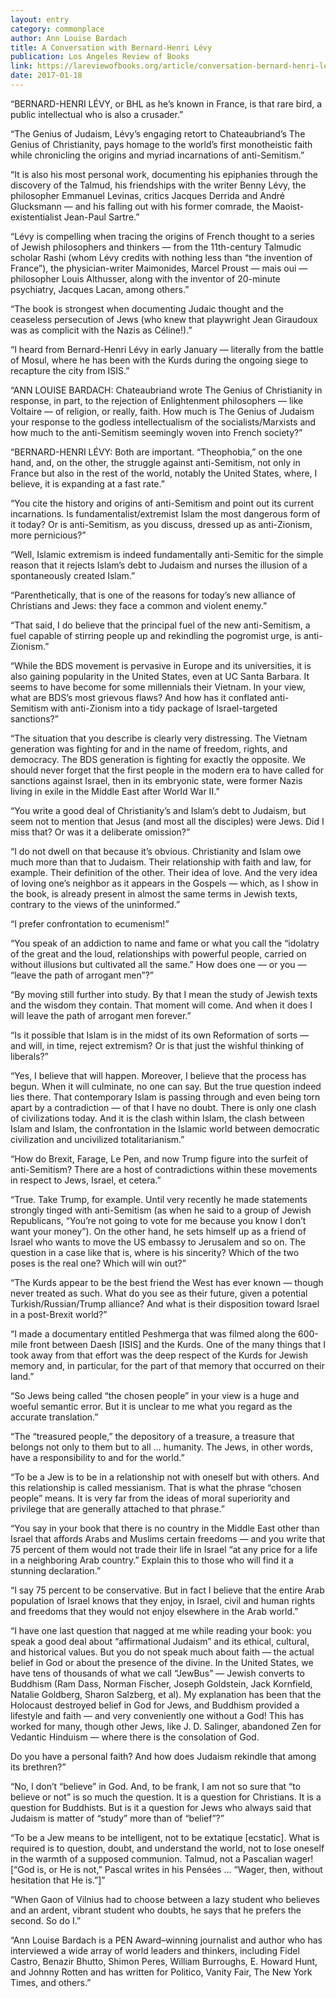 ```yaml
---
layout: entry
category: commonplace
author: Ann Louise Bardach
title: A Conversation with Bernard-Henri Lévy
publication: Los Angeles Review of Books
link: https://lareviewofbooks.org/article/conversation-bernard-henri-levy/
date: 2017-01-18
---
```


“BERNARD-HENRI LÉVY, or BHL as he’s known in France, is that rare bird, a public intellectual who is also a crusader.”

“The Genius of Judaism, Lévy’s engaging retort to Chateaubriand’s The Genius of Christianity, pays homage to the world’s first monotheistic faith while chronicling the origins and myriad incarnations of anti-Semitism.”

“It is also his most personal work, documenting his epiphanies through the discovery of the Talmud, his friendships with the writer Benny Lévy, the philosopher Emmanuel Levinas, critics Jacques Derrida and André Glucksmann — and his falling out with his former comrade, the Maoist-existentialist Jean-Paul Sartre.”

“Lévy is compelling when tracing the origins of French thought to a series of Jewish philosophers and thinkers — from the 11th-century Talmudic scholar Rashi (whom Lévy credits with nothing less than “the invention of France”), the physician-writer Maimonides, Marcel Proust — mais oui — philosopher Louis Althusser, along with the inventor of 20-minute psychiatry, Jacques Lacan, among others.”

“The book is strongest when documenting Judaic thought and the ceaseless persecution of Jews (who knew that playwright Jean Giraudoux was as complicit with the Nazis as Céline!).”

“I heard from Bernard-Henri Lévy in early January — literally from the battle of Mosul, where he has been with the Kurds during the ongoing siege to recapture the city from ISIS.”

“ANN LOUISE BARDACH: Chateaubriand wrote The Genius of Christianity in response, in part, to the rejection of Enlightenment philosophers — like Voltaire — of religion, or really, faith. How much is The Genius of Judaism your response to the godless intellectualism of the socialists/Marxists and how much to the anti-Semitism seemingly woven into French society?”

“BERNARD-HENRI LÉVY: Both are important. “Theophobia,” on the one hand, and, on the other, the struggle against anti-Semitism, not only in France but also in the rest of the world, notably the United States, where, I believe, it is expanding at a fast rate.”

“You cite the history and origins of anti-Semitism and point out its current incarnations. Is fundamentalist/extremist Islam the most dangerous form of it today? Or is anti-Semitism, as you discuss, dressed up as anti-Zionism, more pernicious?”

“Well, Islamic extremism is indeed fundamentally anti-Semitic for the simple reason that it rejects Islam’s debt to Judaism and nurses the illusion of a spontaneously created Islam.”

“Parenthetically, that is one of the reasons for today’s new alliance of Christians and Jews: they face a common and violent enemy.”

“That said, I do believe that the principal fuel of the new anti-Semitism, a fuel capable of stirring people up and rekindling the pogromist urge, is anti-Zionism.”

“While the BDS movement is pervasive in Europe and its universities, it is also gaining popularity in the United States, even at UC Santa Barbara. It seems to have become for some millennials their Vietnam. In your view, what are BDS’s most grievous flaws? And how has it conflated anti-Semitism with anti-Zionism into a tidy package of Israel-targeted sanctions?”

“The situation that you describe is clearly very distressing. The Vietnam generation was fighting for and in the name of freedom, rights, and democracy. The BDS generation is fighting for exactly the opposite. We should never forget that the first people in the modern era to have called for sanctions against Israel, then in its embryonic state, were former Nazis living in exile in the Middle East after World War II.”

“You write a good deal of Christianity’s and Islam’s debt to Judaism, but seem not to mention that Jesus (and most all the disciples) were Jews. Did I miss that? Or was it a deliberate omission?”

“I do not dwell on that because it’s obvious. Christianity and Islam owe much more than that to Judaism. Their relationship with faith and law, for example. Their definition of the other. Their idea of love. And the very idea of loving one’s neighbor as it appears in the Gospels — which, as I show in the book, is already present in almost the same terms in Jewish texts, contrary to the views of the uninformed.”

“I prefer confrontation to ecumenism!”

“You speak of an addiction to name and fame or what you call the “idolatry of the great and the loud, relationships with powerful people, carried on without illusions but cultivated all the same.” How does one — or you — “leave the path of arrogant men”?”

“By moving still further into study. By that I mean the study of Jewish texts and the wisdom they contain. That moment will come. And when it does I will leave the path of arrogant men forever.”

“Is it possible that Islam is in the midst of its own Reformation of sorts — and will, in time, reject extremism? Or is that just the wishful thinking of liberals?”

“Yes, I believe that will happen. Moreover, I believe that the process has begun. When it will culminate, no one can say. But the true question indeed lies there. That contemporary Islam is passing through and even being torn apart by a contradiction — of that I have no doubt. There is only one clash of civilizations today. And it is the clash within Islam, the clash between Islam and Islam, the confrontation in the Islamic world between democratic civilization and uncivilized totalitarianism.”

“How do Brexit, Farage, Le Pen, and now Trump figure into the surfeit of anti-Semitism? There are a host of contradictions within these movements in respect to Jews, Israel, et cetera.”

“True. Take Trump, for example. Until very recently he made statements strongly tinged with anti-Semitism (as when he said to a group of Jewish Republicans, “You’re not going to vote for me because you know I don’t want your money”). On the other hand, he sets himself up as a friend of Israel who wants to move the US embassy to Jerusalem and so on. The question in a case like that is, where is his sincerity? Which of the two poses is the real one? Which will win out?”

“The Kurds appear to be the best friend the West has ever known — though never treated as such. What do you see as their future, given a potential Turkish/Russian/Trump alliance? And what is their disposition toward Israel in a post-Brexit world?”

“I made a documentary entitled Peshmerga that was filmed along the 600-mile front between Daesh [ISIS] and the Kurds. One of the many things that I took away from that effort was the deep respect of the Kurds for Jewish memory and, in particular, for the part of that memory that occurred on their land.”

“So Jews being called “the chosen people” in your view is a huge and woeful semantic error. But it is unclear to me what you regard as the accurate translation.”

“The “treasured people,” the depository of a treasure, a treasure that belongs not only to them but to all … humanity. The Jews, in other words, have a responsibility to and for the world.”

“To be a Jew is to be in a relationship not with oneself but with others. And this relationship is called messianism. That is what the phrase “chosen people” means. It is very far from the ideas of moral superiority and privilege that are generally attached to that phrase.”

“You say in your book that there is no country in the Middle East other than Israel that affords Arabs and Muslims certain freedoms — and you write that 75 percent of them would not trade their life in Israel “at any price for a life in a neighboring Arab country.” Explain this to those who will find it a stunning declaration.”

“I say 75 percent to be conservative. But in fact I believe that the entire Arab population of Israel knows that they enjoy, in Israel, civil and human rights and freedoms that they would not enjoy elsewhere in the Arab world.”

“I have one last question that nagged at me while reading your book: you speak a good deal about “affirmational Judaism” and its ethical, cultural, and historical values. But you do not speak much about faith — the actual belief in God or about the presence of the divine. In the United States, we have tens of thousands of what we call “JewBus” — Jewish converts to Buddhism (Ram Dass, Norman Fischer, Joseph Goldstein, Jack Kornfield, Natalie Goldberg, Sharon Salzberg, et al). My explanation has been that the Holocaust destroyed belief in God for Jews, and Buddhism provided a lifestyle and faith — and very conveniently one without a God! This has worked for many, though other Jews, like J. D. Salinger, abandoned Zen for Vedantic Hinduism — where there is the consolation of God.

Do you have a personal faith? And how does Judaism rekindle that among its brethren?”

“No, I don’t “believe” in God. And, to be frank, I am not so sure that “to believe or not” is so much the question. It is a question for Christians. It is a question for Buddhists. But is it a question for Jews who always said that Judaism is matter of “study” more than of “belief”?”

“To be a Jew means to be intelligent, not to be extatique [ecstatic]. What is required is to question, doubt, and understand the world, not to lose oneself in the warmth of a supposed communion. Talmud, not a Pascalian wager! [“God is, or He is not,” Pascal writes in his Pensées … “Wager, then, without hesitation that He is.”]”

“When Gaon of Vilnius had to choose between a lazy student who believes and an ardent, vibrant student who doubts, he says that he prefers the second. So do I.”

“Ann Louise Bardach is a PEN Award–winning journalist and author who has interviewed a wide array of world leaders and thinkers, including Fidel Castro, Benazir Bhutto, Shimon Peres, William Burroughs, E. Howard Hunt, and Johnny Rotten and has written for Politico, Vanity Fair, The New York Times, and others.”

